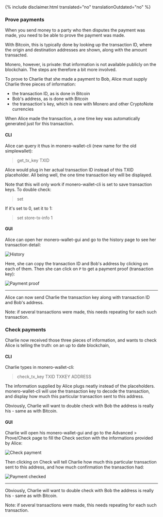 {% include disclaimer.html translated="no" translationOutdated="no" %}

### Prove payments

When you send money to a party who then disputes the payment was made, you
need to be able to prove the payment was made.

With Bitcoin, this is typically done by looking up the transaction ID, where
the origin and destination addresses are shown, along with the amount
transacted.

Monero, however, is private: that information is not available publicly on
the blockchain. The steps are therefore a bit more involved.

To prove to Charlie that she made a payment to Bob, Alice must supply
Charlie three pieces of information:

- the transaction ID, as is done in Bitcoin
- Bob's address, as is done with Bitcoin
- the transaction's key, which is new with Monero and other CryptoNote
  currencies

When Alice made the transaction, a one time key was automatically generated
just for this transaction.

#### CLI

Alice can query it thus in monero-wallet-cli (new name for the old
simplewallet):

> get_tx_key TXID

Alice would plug in her actual transaction ID instead of this TXID
placeholder. All being well, the one time transaction key will be displayed.

Note that this will only work if monero-wallet-cli is set to save
transaction keys. To double check:

> set

If it's set to 0, set it to 1:

> set store-tx-info 1

#### GUI

Alice can open her monero-wallet-gui and go to the history page to see her
transaction detail:

![History](/img/resources/user-guides/en/prove-payment/history.png)

Here, she can copy the transaction ID and Bob's address by clicking on each
of them.  Then she can click on `P` to get a payment proof (transaction
key):

![Payment
proof](/img/resources/user-guides/en/prove-payment/payment-proof.png)


---

Alice can now send Charlie the transaction key along with transaction ID and
Bob's address.

Note: if several transactions were made, this needs repeating for each such
transaction.

### Check payments

Charlie now received those three pieces of information, and wants to check
Alice is telling the truth: on an up to date blockchain,

#### CLI

Charlie types in monero-wallet-cli:

> check_tx_key TXID TXKEY ADDRESS

The information supplied by Alice plugs neatly instead of the
placeholders. monero-wallet-cli will use the transaction key to decode the
transaction, and display how much this particular transaction sent to this
address.

Obviously, Charlie will want to double check with Bob the address is really
his - same as with Bitcoin.

#### GUI

Charlie will open his monero-wallet-gui and go to the Advanced > Prove/Check page to fill the Check section with the informations provided by Alice:

![Check
payment](/img/resources/user-guides/en/prove-payment/check-payment.png)

Then clicking on Check will tell Charlie how much this particular
transaction sent to this address, and how much confirmation the transaction
had:

![Payment
checked](/img/resources/user-guides/en/prove-payment/payment-checked.png)


---

Obviously, Charlie will want to double check with Bob the address is really
his - same as with Bitcoin.

Note: if several transactions were made, this needs repeating for each such
transaction.
